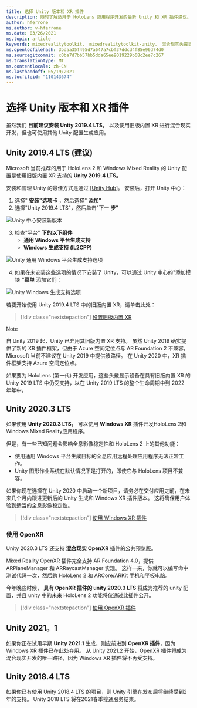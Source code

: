 ```yaml
---
title: 选择 Unity 版本和 XR 插件
description: 随时了解适用于 HoloLens 应用程序开发的最新 Unity 和 XR 插件建议。
author: hferrone
ms.author: v-hferrone
ms.date: 03/26/2021
ms.topic: article
keywords: mixedrealitytoolkit， mixedrealitytoolkit-unity， 混合现实头戴显示设备， Windows 混合现实头戴显示设备， 虚拟现实头戴显示设备， unity
ms.openlocfilehash: 3bdaa35f495d7a647a7cbf37ddcd4f85e96d74d0
ms.sourcegitcommit: c0ba7d7bb57bb5dda65ee9019229b68c2ee7c267
ms.translationtype: MT
ms.contentlocale: zh-CN
ms.lasthandoff: 05/19/2021
ms.locfileid: "110143674"
---
```

# <a name="choosing-a-unity-version-and-xr-plugin"></a>选择 Unity 版本和 XR 插件

虽然我们 **目前建议安装 Unity 2019.4 LTS，** 以及使用旧版内置 XR 进行混合现实开发，但也可使用其他 Unity 配置生成应用。

## <a name="unity-20194-lts-recommended"></a>Unity 2019.4 LTS (建议) 

Microsoft 当前推荐的用于 HoloLens 2 和 Windows Mixed Reality 的 Unity 配置是使用旧版内置 XR 支持的 **Unity 2019.4 LTS。**

安装和管理 Unity 的最佳方式是通过 <a href="https://unity3d.com/get-unity/download" target="_blank">[Unity Hub]</a>。 安装后，打开 Unity 中心：

1. 选择" **安装"选项卡** ，然后选择" **添加"**
2. 选择"Unity 2019.4 LTS"，然后单击"下一 **步"**

![Unity 中心安装新版本](images/unity-hub-img-01.png)

3. 检查"平台" **下的以下组件**
    * **通用 Windows 平台生成支持** 
    * **Windows 生成支持 (IL2CPP)**

![Unity 通用 Windows 平台生成支持选项](../images/Unity_Install_Option_UWP.png)

4. 如果在未安装这些选项的情况下安装了 Unity，可以通过 Unity 中心的"添加模块 **"菜单** 添加它们：

![Unity Windows 生成支持选项](../images/Unity_Install_Option_UWP2.png)

若要开始使用 Unity 2019.4 LTS 中的旧版内置 XR，请单击此处：

> [!div class="nextstepaction"]
> [设置旧版内置 XR](legacy-xr-support.md)

> [!NOTE]
> 自 Unity 2019 起，Unity 已弃用其旧版内置 XR 支持。  虽然 Unity 2019 确实提供了新的 XR 插件框架，但由于 Azure 空间定位点与 AR Foundation 2 不兼容，Microsoft 当前不建议在 Unity 2019 中提供该路径。  在 Unity 2020 中，XR 插件框架支持 Azure 空间定位点。

如果要为 HoloLens (第一代) 开发应用，这些头戴显示设备在具有旧版内置 XR 的 Unity 2019 LTS 中仍受支持，以在 Unity 2019 LTS 的整个生命周期中到 2022 年年中。

## <a name="unity-20203-lts"></a>Unity 2020.3 LTS 

如果使用 **Unity 2020.3 LTS，** 可以使用 **Windows XR** 插件开发HoloLens 2和Windows Mixed Reality应用程序。

但是，有一些已知问题会影响全息影像稳定性和 HoloLens 2 上的其他功能： 

* 使用通用 Windows 平台生成目标的全息应用远程处理应用程序无法正常工作。
* Unity 图形作业系统在默认情况下是打开的，即使它与 HoloLens 项目不兼容。

如果你现在选择在 Unity 2020 中启动一个新项目，请务必在交付应用之前，在未来几个月内跟进更新后的 Unity 生成和 Windows XR 插件版本。  这将确保用户体验到适当的全息影像稳定性。

> [!div class="nextstepaction"]
> [使用 Windows XR 插件](windows-xr-plugin.md)

### <a name="using-openxr"></a>使用 OpenXR

Unity 2020.3 LTS 还支持 **混合现实 OpenXR** 插件的公共预览版。

Mixed Reality OpenXR 插件完全支持 AR Foundation 4.0，提供 ARPlaneManager 和 ARRaycastManager 实现。 这样一来，你就可以编写命中测试代码一次，然后跨 HoloLens 2 和 ARCore/ARKit 手机和平板电脑。 

今年晚些时候， **具有 OpenXR 插件的 unity 2020.3 LTS** 将成为推荐的 unity 配置，并且 unity 中的未来 HoloLens 2 功能将仅通过此插件公开。

> [!div class="nextstepaction"]
> [使用 OpenXR 插件](openxr-getting-started.md)

## <a name="unity-20211"></a>Unity 2021。1

如果你正在试用早期 **Unity 2021.1** 生成，则应前进到 **OpenXR 插件**，因为 Windows XR 插件已在此处弃用。  从 Unity 2021.2 开始，OpenXR 插件将成为混合现实开发的唯一路径，因为 Windows XR 插件将不再受支持。

## <a name="unity-20184-lts"></a>Unity 2018.4 LTS

如果你已有使用 Unity 2018.4 LTS 的项目，则 Unity 引擎在发布后将继续受到2年的支持。  Unity 2018 LTS 将在2021春季接通服务结束。
